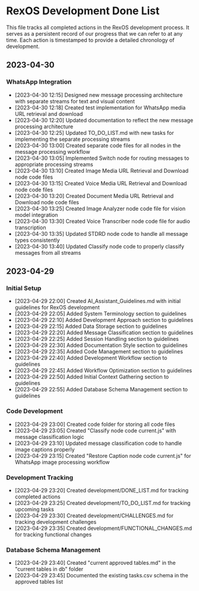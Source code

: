 # RexOS Development Done List

This file tracks all completed actions in the RexOS development process. It serves as a persistent record of our progress that we can refer to at any time. Each action is timestamped to provide a detailed chronology of development.

## 2023-04-30

### WhatsApp Integration
- [2023-04-30 12:15] Designed new message processing architecture with separate streams for text and visual content
- [2023-04-30 12:18] Created test implementation for WhatsApp media URL retrieval and download
- [2023-04-30 12:20] Updated documentation to reflect the new message processing architecture
- [2023-04-30 12:25] Updated TO_DO_LIST.md with new tasks for implementing the separate processing streams
- [2023-04-30 13:00] Created separate code files for all nodes in the message processing workflow
- [2023-04-30 13:05] Implemented Switch node for routing messages to appropriate processing streams
- [2023-04-30 13:10] Created Image Media URL Retrieval and Download node code files
- [2023-04-30 13:15] Created Voice Media URL Retrieval and Download node code files
- [2023-04-30 13:20] Created Document Media URL Retrieval and Download node code files
- [2023-04-30 13:25] Created Image Analyzer node code file for vision model integration
- [2023-04-30 13:30] Created Voice Transcriber node code file for audio transcription
- [2023-04-30 13:35] Updated STDRD node code to handle all message types consistently
- [2023-04-30 13:40] Updated Classify node code to properly classify messages from all streams

## 2023-04-29

### Initial Setup
- [2023-04-29 22:00] Created AI_Assistant_Guidelines.md with initial guidelines for RexOS development
- [2023-04-29 22:05] Added System Terminology section to guidelines
- [2023-04-29 22:10] Added Development Approach section to guidelines
- [2023-04-29 22:15] Added Data Storage section to guidelines
- [2023-04-29 22:20] Added Message Classification section to guidelines
- [2023-04-29 22:25] Added Session Handling section to guidelines
- [2023-04-29 22:30] Added Documentation Style section to guidelines
- [2023-04-29 22:35] Added Code Management section to guidelines
- [2023-04-29 22:40] Added Development Workflow section to guidelines
- [2023-04-29 22:45] Added Workflow Optimization section to guidelines
- [2023-04-29 22:50] Added Initial Context Gathering section to guidelines
- [2023-04-29 22:55] Added Database Schema Management section to guidelines

### Code Development
- [2023-04-29 23:00] Created code folder for storing all code files
- [2023-04-29 23:05] Created "Classify node code current.js" with message classification logic
- [2023-04-29 23:10] Updated message classification code to handle image captions properly
- [2023-04-29 23:15] Created "Restore Caption node code current.js" for WhatsApp image processing workflow

### Development Tracking
- [2023-04-29 23:20] Created development/DONE_LIST.md for tracking completed actions
- [2023-04-29 23:25] Created development/TO_DO_LIST.md for tracking upcoming tasks
- [2023-04-29 23:30] Created development/CHALLENGES.md for tracking development challenges
- [2023-04-29 23:35] Created development/FUNCTIONAL_CHANGES.md for tracking functional changes

### Database Schema Management
- [2023-04-29 23:40] Created "current approved tables.md" in the "current tables in db" folder
- [2023-04-29 23:45] Documented the existing tasks.csv schema in the approved tables list
